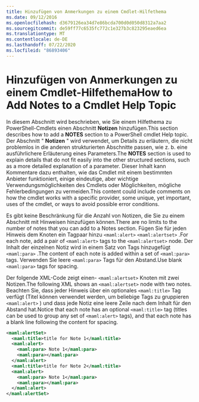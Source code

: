 ```yaml
---
title: Hinzufügen von Anmerkungen zu einem Cmdlet-Hilfethema
ms.date: 09/12/2016
ms.openlocfilehash: d3679126ea34d7e86bcda700d0d050d8312a7aa2
ms.sourcegitcommit: de59ff77c6535fc772c1e327b3c823295eaed6ea
ms.translationtype: MT
ms.contentlocale: de-DE
ms.lasthandoff: 07/22/2020
ms.locfileid: "86893406"
---
```

# <a name="how-to-add-notes-to-a-cmdlet-help-topic"></a><span data-ttu-id="bdcb0-102">Hinzufügen von Anmerkungen zu einem Cmdlet-Hilfethema</span><span class="sxs-lookup"><span data-stu-id="bdcb0-102">How to Add Notes to a Cmdlet Help Topic</span></span>

<span data-ttu-id="bdcb0-103">In diesem Abschnitt wird beschrieben, wie Sie einem Hilfethema zu PowerShell-Cmdlets einen Abschnitt **Notizen** hinzufügen.</span><span class="sxs-lookup"><span data-stu-id="bdcb0-103">This section describes how to add a **NOTES** section to a PowerShell cmdlet Help topic.</span></span> <span data-ttu-id="bdcb0-104">Der Abschnitt " **Notizen** " wird verwendet, um Details zu erläutern, die nicht problemlos in die anderen strukturierten Abschnitte passen, wie z. b. eine ausführlichere Erläuterung eines Parameters.</span><span class="sxs-lookup"><span data-stu-id="bdcb0-104">The **NOTES** section is used to explain details that do not fit easily into the other structured sections, such as a more detailed explanation of a parameter.</span></span> <span data-ttu-id="bdcb0-105">Dieser Inhalt kann Kommentare dazu enthalten, wie das Cmdlet mit einem bestimmten Anbieter funktioniert, einige eindeutige, aber wichtige Verwendungsmöglichkeiten des Cmdlets oder Möglichkeiten, mögliche Fehlerbedingungen zu vermeiden.</span><span class="sxs-lookup"><span data-stu-id="bdcb0-105">This content could include comments on how the cmdlet works with a specific provider, some unique, yet important, uses of the cmdlet, or ways to avoid possible error conditions.</span></span>

<span data-ttu-id="bdcb0-106">Es gibt keine Beschränkung für die Anzahl von Notizen, die Sie zu einem Abschnitt mit Hinweisen hinzufügen können.</span><span class="sxs-lookup"><span data-stu-id="bdcb0-106">There are no limits to the number of notes that you can add to a Notes section.</span></span> <span data-ttu-id="bdcb0-107">Fügen Sie für jeden Hinweis dem Knoten ein Tagpaar hinzu `<maml:alert>` `<maml:alertset>` .</span><span class="sxs-lookup"><span data-stu-id="bdcb0-107">For each note, add a pair of `<maml:alert>` tags to the `<maml:alertset>` node.</span></span> <span data-ttu-id="bdcb0-108">Der Inhalt der einzelnen Notiz wird in einem Satz von Tags hinzugefügt `<maml:para>` .</span><span class="sxs-lookup"><span data-stu-id="bdcb0-108">The content of each note is added within a set of `<maml:para>` tags.</span></span> <span data-ttu-id="bdcb0-109">Verwenden Sie leere `<maml:para>` Tags für den Abstand.</span><span class="sxs-lookup"><span data-stu-id="bdcb0-109">Use blank `<maml:para>` tags for spacing.</span></span>

<span data-ttu-id="bdcb0-110">Der folgende XML-Code zeigt einen- `<maml:alertset>` Knoten mit zwei Notizen.</span><span class="sxs-lookup"><span data-stu-id="bdcb0-110">The following XML shows an `<maml:alertset>` node with two notes.</span></span> <span data-ttu-id="bdcb0-111">Beachten Sie, dass jeder Hinweis über ein optionales `<maml:title>` Tag verfügt (Titel können verwendet werden, um beliebige Tags zu gruppieren `<maml:alert>` ) und dass jede Notiz eine leere Zeile nach dem Inhalt für den Abstand hat.</span><span class="sxs-lookup"><span data-stu-id="bdcb0-111">Notice that each note has an optional `<maml:title>` tag (titles can be used to group any set of `<maml:alert>` tags), and that each note has a blank line following the content for spacing.</span></span>

```xml
<maml:alertSet>
  <maml:title>title for Note 1</maml:title>
  <maml:alert>
    <maml:para> Note 1</maml:para>
    <maml:para></maml:para>
  </maml:alert>
  <maml:title>title for Note 2</maml:title>
  <maml:alert>
    <maml:para> Note 1</maml:para>
    <maml:para></maml:para>
  </maml:alert>
</maml:alertSet>
```
